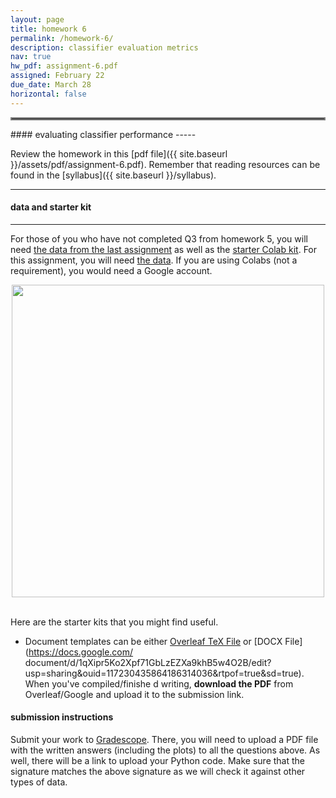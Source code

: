 ```yaml
---
layout: page
title: homework 6
permalink: /homework-6/
description: classifier evaluation metrics
nav: true
hw_pdf: assignment-6.pdf
assigned: February 22
due_date: March 28
horizontal: false
---
```


<hr style="border:2px solid gray">
#### evaluating classifier performance
-----

Review the homework in this [pdf file]({{ site.baseurl }}/assets/pdf/assignment-6.pdf). Remember that reading resources can be found in the [syllabus]({{ site.baseurl }}/syllabus).

-----
#### data and starter kit
-----

For those of you who have not completed Q3 from homework 5, you will need [the data from the last assignment](https://course.ccs.neu.edu/cs6220/fall2023/homework-5/) as well as the [starter Colab kit](https://colab.research.google.com/drive/1cPJ5eDwVU_F7H3XDRG1Y7Mfd12kwa7Iw?usp=sharing). For this assignment, you will need [the data](https://course.ccs.neu.edu/cs6220/fall2023/homework-6/). If you are using Colabs (not a requirement), you would need a Google account.

<center>
<img 
  src="https://www.llnl.gov/sites/www/files/2022-12/targetChamber.jpg"
  width="500" height="auto">
</center>
<br>

Here are the starter kits that you might find useful.

* Document templates can be either [Overleaf TeX File](https://www.overleaf.com/read/zfwcfsbbgtxj) or [DOCX File](https://docs.google.com/
document/d/1qXipr5Ko2Xpf71GbLzEZXa9khB5w4O2B/edit?usp=sharing&ouid=117230435864186314036&rtpof=true&sd=true). When you've compiled/finishe
d writing, **download the PDF** from Overleaf/Google and upload it to the submission link. 


#### submission instructions

Submit your work to [Gradescope](http://gradescope.com). There, you will need to upload a PDF file with the written answers (including the plots) to all the questions above. As well, there will be a link to upload your Python code. Make sure that the signature matches the above signature as we will check it against other types of data.


